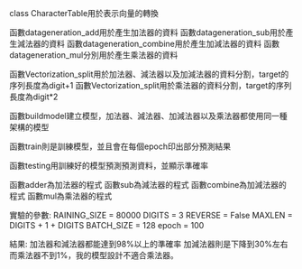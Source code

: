 class CharacterTable用於表示向量的轉換

函數datageneration_add用於產生加法器的資料
函數datageneration_sub用於產生減法器的資料
函數datageneration_combine用於產生加減法器的資料
函數datageneration_mul分別用於產生乘法器的資料

函數Vectorization_split用於加法器、減法器以及加減法器的資料分割，target的序列長度為digit+1
函數Vectorization_split用於乘法器的資料分割，target的序列長度為digit*2

函數buildmodel建立模型，加法器、減法器、加減法器以及乘法器都使用同一種架構的模型

函數train則是訓練模型，並且會在每個epoch印出部分預測結果

函數testing用訓練好的模型預測預測資料，並顯示準確率

函數adder為加法器的程式
函數sub為減法器的程式
函數combine為加減法器的程式
函數mul為乘法器的程式

實驗的參數:
RAINING_SIZE = 80000
DIGITS = 3
REVERSE = False
MAXLEN = DIGITS + 1 + DIGITS
BATCH_SIZE = 128
epoch = 100

結果:
加法器和減法器都能達到98%以上的準確率
加減法器則是下降到30%左右
而乘法器不到1%，我的模型設計不適合乘法器。

